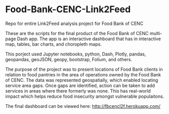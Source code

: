 # Food-Bank-CENC-Link2Feed
Repo for entire Link2Feed analysis project for Food Bank of CENC

These are the scripts for the final product of the Food Bank of CENC multi-page Dash app. 
The app is an interactive dashboard that has in interactive map, tables, bar charts, and choropleth maps. 

This porject used Jupyter notebooks, python, Dash, Plotly, pandas, geopandas, geoJSON, geopy, bootstrap, Folium, and others. 

The purpose of the project was to present locations of Food Bank clients in relation to food pantries in the area of operations
owned by the Food Bank of CENC. The data was represented geospatially, which enabled locating service area gaps. Once gaps are 
identified, action can be taken to add services in areas where there formerly was none. This has real-world impact 
which helps reduce food insecurity amongst vulnerable populaitons. 

The final dashboard can be viewed here:
http://fbcencl2f.herokuapp.com/

